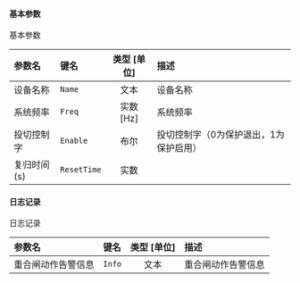 <!--
DO NOT EDIT THIS FILE DIRECTLY.
This file is generated by tools/comp-docs.js.
All changes will be overwritten by regeneration.
-->

<slot class="model-parameters">

#### 基本参数

基本参数

| 参数名 | 键名 | 类型 [单位] | 描述 |
|:------ |:---- |:-----------:|:---- |
| 设备名称 | `Name` | 文本 | 设备名称 |
| 系统频率 | `Freq` | 实数 [Hz] | 系统频率 |
| 投切控制字 | `Enable` | 布尔 | 投切控制字（0为保护退出，1为保护启用） |
| 复归时间\(s\) | `ResetTime` | 实数 |  |

#### 日志记录

日志记录

| 参数名 | 键名 | 类型 [单位] | 描述 |
|:------ |:---- |:-----------:|:---- |
| 重合闸动作告警信息 | `Info` | 文本 | 重合闸动作告警信息 |


</slot>
